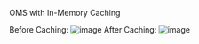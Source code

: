 OMS with In-Memory Caching

Before Caching:
![image](https://user-images.githubusercontent.com/32355926/196039825-9f1d80cd-c7f7-4744-83a0-5751d42eaf1b.png)
After Caching:
![image](https://user-images.githubusercontent.com/32355926/196039978-a8e184df-437b-4a95-8128-ef8b69799f01.png)
